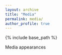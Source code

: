 ```yaml
---
layout: archive
title: "Media"
permalink: media/
author_profile: true
---
```


{% include base_path %}

Media appearances
